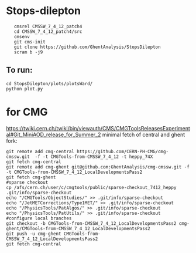 # Stops-dilepton 
```
   cmsrel CMSSW_7_4_12_patch4
   cd CMSSW_7_4_12_patch4/src
   cmsenv
   git cms-init
   git clone https://github.com/GhentAnalysis/StopsDilepton
   scram b -j9
```
## To run: 
```
cd StopsDilepton/plots/plotsWard/
python plot.py
```
# for CMG
https://twiki.cern.ch/twiki/bin/viewauth/CMS/CMGToolsReleasesExperimental#Git_MiniAOD_release_for_Summer_2
minimal fetch of central and ghent fork:
```
git remote add cmg-central https://github.com/CERN-PH-CMG/cmg-cmssw.git  -f -t CMGTools-from-CMSSW_7_4_12 -t heppy_74X
git fetch cmg-central
git remote add cmg-ghent git@github.com:GhentAnalysis/cmg-cmssw.git -f -t CMGTools-from-CMSSW_7_4_12_LocalDevelopmentsPass2
git fetch cmg-ghent
#sparse checkout
cp /afs/cern.ch/user/c/cmgtools/public/sparse-checkout_7412_heppy .git/info/sparse-checkout
echo "/CMGTools/ObjectStudies/" >> .git/info/sparse-checkout
echo "/JetMETCorrections/Type1MET/" >> .git/info/sparse-checkout
echo "/PhysicsTools/PatAlgos/" >> .git/info/sparse-checkout
echo "/PhysicsTools/PatUtils/" >> .git/info/sparse-checkout
#configure local branches
git checkout -b CMGTools-from-CMSSW_7_4_12_LocalDevelopmentsPass2 cmg-ghent/CMGTools-from-CMSSW_7_4_12_LocalDevelopmentsPass2
git push -u cmg-ghent CMGTools-from-CMSSW_7_4_12_LocalDevelopmentsPass2
git fetch cmg-central
```
